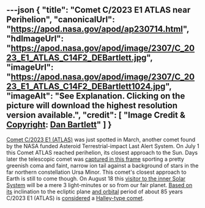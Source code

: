---json
{
  "title": "Comet C/2023 E1 ATLAS near Perihelion",
  "canonicalUrl": "https://apod.nasa.gov/apod/ap230714.html",
  "hdImageUrl": "https://apod.nasa.gov/apod/image/2307/C_2023_E1_ATLAS_C14F2_DEBartlett.jpg",
  "imageUrl": "https://apod.nasa.gov/apod/image/2307/C_2023_E1_ATLAS_C14F2_DEBartlett1024.jpg",
  "imageAlt": "See Explanation. Clicking on the picture will download the highest resolution version available.",
  "credit": [
    "Image Credit & [Copyright](https://apod.nasa.gov/apod/lib/about_apod.html#srapply): [Dan Bartlett](https://www.astrobin.com/users/h2ologg/)"
  ]
}
---

[Comet C/2023 E1 (ATLAS)](https://theskylive.com/c2023e1-info) was just spotted in March, another comet found by the NASA funded Asteroid Terrestrial-impact Last Alert System. On July 1 this Comet ATLAS reached perihelion, its closest approach to the Sun. Days later the telescopic comet was [captured in this frame](https://www.astrobin.com/03ejcp/B/) sporting a pretty greenish coma and faint, narrow ion tail against a background of stars in the far northern constellation Ursa Minor. This comet's closest approach to Earth is still to come though. On August 18 this [visitor to the inner Solar System](https://solarsystem.nasa.gov/asteroids-comets-and-meteors/comets/overview/) will be a mere 3 light-minutes or so from our fair planet. [Based on its](https://minorplanetcenter.net/db_search/show_object?object_id=C/2023+E1) inclination to the ecliptic plane [and orbital](https://ssd.jpl.nasa.gov/tools/sbdb_lookup.html#/?sstr=C%2F2023%20E1) period of about 85 years C/2023 E1 (ATLAS) is [considered](https://ui.adsabs.harvard.edu/abs/2014A%26A...563A.122W/abstract) a [Halley-type comet](https://astronomy.swin.edu.au/cosmos/h/halley-type+comets).
